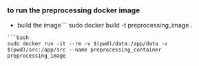 ### to run the preprocessing docker image
- build the image```
sudo docker build -t preprocessing_image .
```
```bash
sudo docker run -it --rm -v $(pwd)/data:/app/data -v $(pwd)/src:/app/src --name preprocessing_container  preprocessing_image
```
